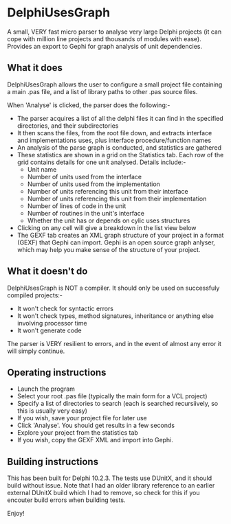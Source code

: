 # DelphiUsesGraph

A small, VERY fast micro parser to analyse very large Delphi projects (it can cope with million line projects and thousands of modules with ease). Provides an export to Gephi for graph analysis of unit dependencies.

## What it does

DelphiUsesGraph allows the user to configure a small project file containing a main .pas file, and a list of library paths to other .pas source files. 

When 'Analyse' is clicked, the parser does the following:-

- The parser acquires a list of all the delphi files it can find in the specified directories, and their subdirectories
- It then scans the files, from the root file down, and extracts interface and implementations uses, plus interface procedure/function names
- An analysis of the parse graph is conducted, and statistics are gathered
- These statistics are shown in a grid on the Statistics tab. Each row of the grid contains details for one unit analysed. Details include:-
  - Unit name
  - Number of units used from the interface
  - Number of units used from the implementation
  - Number of units referencing this unit from their interface
  - Number of units referencing this unit from their implementation
  - Number of lines of code in the unit
  - Number of routines in the unit's interface
  - Whether the unit has or depends on cylic uses structures
- Clicking on any cell will give a breakdown in the list view below
- The GEXF tab creates an XML graph structure of your project in a format (GEXF) that Gephi can import. Gephi is an open source graph anlyser, which may help you make sense of the structure of your project. 
  
## What it doesn't do

DelphiUsesGraph is NOT a compiler. It should only be used on successfuly compiled projects:-

- It won't check for syntactic errors
- It won't check types, method signatures, inheritance or anything else involving processor time
- It won't generate code

The parser is VERY resilient to errors, and in the event of almost any error it will simply continue. 

## Operating instructions

- Launch the program
- Select your root .pas file (typically the main form for a VCL project)
- Specify a list of directories to search (each is searched recursiively, so this is usually very easy)
- If you wish, save your project file for later use
- Click 'Analyse'. You should get results in a few seconds
- Explore your project from the statistics tab
- If you wish, copy the GEXF XML and import into Gephi.

## Building instructions

This has been built for Delphi 10.2.3. The tests use DUnitX, and it should build without issue. Note that I had an older library reference to an earlier external DUnitX build which I had to remove, so check for this if you encouter build errors when building tests.

Enjoy!
